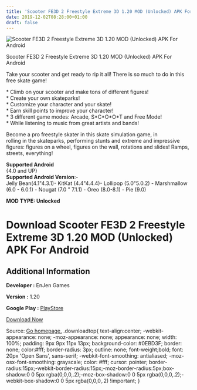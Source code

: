 ```yaml
---
title: 'Scooter FE3D 2 Freestyle Extreme 3D 1.20 MOD (Unlocked) APK For Android'
date: 2019-12-02T08:28:00+01:00
draft: false
---
```


![Scooter FE3D 2 Freestyle Extreme 3D 1.20 MOD (Unlocked) APK For Android](https://i0.wp.com/apkhome.net/wp-content/uploads/2019/12/Scooter-FE3D-2-Freestyle-Extreme-3D.png "Scooter FE3D 2 Freestyle Extreme 3D 1.20 MOD (Unlocked) APK For Android")

  

Scooter FE3D 2 Freestyle Extreme 3D 1.20 MOD (Unlocked) APK For Android

Take your scooter and get ready to rip it all! There is so much to do in this free skate game!

\* Climb on your scooter and make tons of different figures!  
\* Create your own skateparks!  
\* Customize your character and your skate!  
\* Earn skill points to improve your character!  
\* 3 different game modes: Arcade, S\*C\*O\*O\*T and Free Mode!  
\* While listening to music from great artists and bands!

Become a pro freestyle skater in this skate simulation game, in  
rolling in the skateparks, performing stunts and extreme and impressive figures: figures on a wheel, figures on the wall, rotations and slides! Ramps, streets, everything!

**Supported Android**  
{4.0 and UP}  
**Supported Android Version**:-  
Jelly Bean(4.1"4.3.1)- KitKat (4.4"4.4.4)- Lollipop (5.0"5.0.2) - Marshmallow (6.0 - 6.0.1) - Nougat (7.0 " 7.1.1) - Oreo (8.0-8.1) - Pie (9.0)

**MOD TYPE: Unlocked**

Download Scooter FE3D 2 Freestyle Extreme 3D 1.20 MOD (Unlocked) APK For Android
================================================================================

Additional Information
----------------------

**Developer :** EnJen Games

**Version :** 1.20

**Google Play :** [PlayStore](https://play.google.com/store/apps/details?id=enjen.fe3d2.scooter)

  

[Download Now](https://store4app.co/post/scooter-fe3d-2-freestyle-extreme-3d-1-20-mod-unlocked-apk-for-android_1575215231)

  
Source: [Go homepage.](https://store4app.co/post/scooter-fe3d-2-freestyle-extreme-3d-1-20-mod-unlocked-apk-for-android_1575215231) .downloadtop{ text-align:center; -webkit-appearance: none; -moz-appearance: none; appearance: none; width: 100%; padding: 9px 9px 11px 13px; background-color: #0EBD3F; border: none; color:#fff; border-radius: 3px; outline: none; font-weight;bold; font: 20px 'Open Sans', sans-serif; -webkit-font-smoothing: antialiased; -moz-osx-font-smoothing: grayscale; color: #fff; cursor: pointer; border-radius:15px;-webkit-border-radius:15px;-moz-border-radius:5px;box-shadow:0 0 5px rgba(0,0,0,.2);-moz-box-shadow:0 0 5px rgba(0,0,0,.2);-webkit-box-shadow:0 0 5px rgba(0,0,0,.2) !important; }